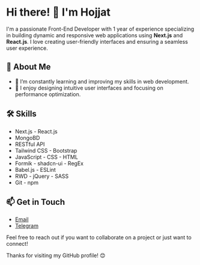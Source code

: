 # Hi there! 👋 I'm Hojjat

I'm a passionate Front-End Developer with 1 year of experience specializing in building dynamic and responsive web applications using **Next.js** and **React.js**. I love creating user-friendly interfaces and ensuring a seamless user experience.

## 🚀 About Me

- 🌱 I’m constantly learning and improving my skills in web development.
- 🎨 I enjoy designing intuitive user interfaces and focusing on performance optimization.

## 🛠️ Skills

- Next.js - React.js
- MongoBD
- RESTful API
- Tailwind CSS - Bootstrap
- JavaScript - CSS - HTML
- Formik - shadcn-ui - RegEx
- Babel.js - ESLint
- RWD - jQuery - SASS
- Git - npm

## 📫 Get in Touch

- [Email](hojjat.gholamzadeh.1997@gmail.com)
- [Telegram](https://t.me/hojjatgholamzadeh1997)

Feel free to reach out if you want to collaborate on a project or just want to connect!

Thanks for visiting my GitHub profile! 😊
